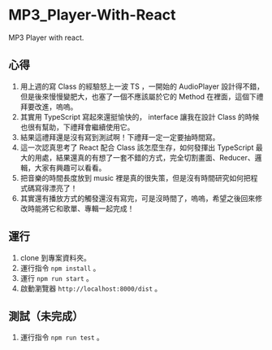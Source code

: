 # MP3_Player-With-React
MP3 Player with react.

## 心得

1. 用上週的寫 Class 的經驗怒上一波 TS ，一開始的 AudioPlayer 設計得不錯，但是後來慢慢變肥大，也塞了一個不應該屬於它的 Method 在裡面，這個下禮拜要改進，嗚嗚。
2. 其實用 TypeScript 寫起來還挺愉快的， interface 讓我在設計 Class 的時候也很有幫助，下禮拜會繼續使用它。
3. 結果這禮拜還是沒有寫到測試啊！下禮拜一定一定要抽時間寫。
4. 這一次認真思考了 React 配合 Class 該怎麼生存，如何發揮出 TypeScript 最大的用處，結果還真的有想了一套不錯的方式，完全切割畫面、Reducer、邏輯，大家有興趣可以看看。
5. 把音樂的時間長度放到 music 裡是真的很失策，但是沒有時間研究如何把程式碼寫得漂亮了！
6. 其實還有播放方式的觸發還沒有寫完，可是沒時間了，嗚嗚，希望之後回來修改時能將它和歌單、專輯一起完成！

## 運行

1. clone 到專案資料夾。
2. 運行指令 `npm install` 。
3. 運行 `npm run start` 。
4. 啟動瀏覽器 `http://localhost:8000/dist` 。

## 測試（未完成）

1. 運行指令 `npm run test` 。


